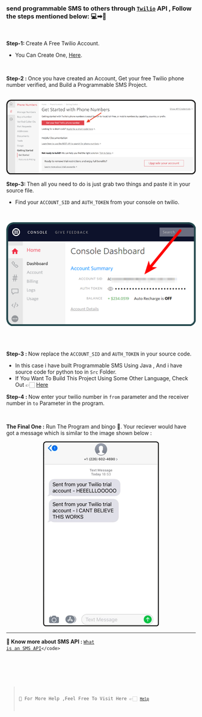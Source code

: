 ### send programmable SMS to others through <code>[Twilio](https://www.twilio.com/docs/sms)</code> API , Follow the steps mentioned below: 💻➡💬
<br>

<strong>Step-1: </strong>Create A Free Twilio Account.
   - You Can Create One, [Here](https://www.twilio.com/try-twilio).

<br>

<strong> Step-2 : </strong> Once you have created an Account, Get your free Twilio phone number verified, and Build a Programmable SMS Project.
<br><br>
<p align="center">
<img src= "Img/Step-2.png" alt="Step2 IMG" >
</p>

<strong>Step-3: </strong> Then all you need to do is just grab two things and paste it in your source file.
   - Find your <code>ACCOUNT_SID</code> and <code>AUTH_TOKEN</code> from your console on twilio.
 <br>
 <p align="center">
 <img src= "Img/Step-3.png" alt="Step3 IMG" >
 </p> 
 <br><br>
 
 <strong> Step-3 : </strong> Now replace the <code>ACCOUNT_SID</code> and <code>AUTH_TOKEN</code> in your source code.
 - In this case i have built Programmable SMS Using Java , And i have source code for python too in <code>Src</code> Folder.
 - If You Want To Build This Project Using Some Other Language, Check Out 👉🏻 [Here](https://www.twilio.com/docs/sms/send-messages#send-an-sms-with-twilios-api)
   
   
<strong> Step-4 : </strong> Now enter your twilio number in <code>from</code> parameter and the receiver number in <code>to</code> Parameter in the program.

<br>

<strong> The Final One :</strong>  Run The Program and bingo 🥳. Your reciever would have got a message which is similar to the image shown below :
<br>
<p align="center">
  <img src= "Img/Step5.png" alt="Step5 IMG">
</p>
  
---

<strong>💠 Know more about SMS API : </Strong> <code>[What is an SMS API](https://www.twilio.com/docs/glossary/what-is-sms-api-short-messaging-service#:~:text=A%20SMS%20API%20is%20well,networks%20and%20the%20wider%20web.)</code>

<br>

> 💠 For More Help ,Feel Free To Visit Here 👉🏻 <code>[Help](https://www.twilio.com/docs/sms/tutorials/how-to-send-sms-messages)</code>

